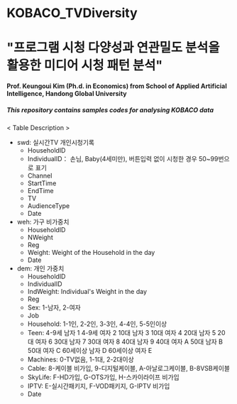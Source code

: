 # KOBACO_TVDiversity
# "프로그램 시청 다양성과 연관밀도 분석을 활용한 미디어 시청 패턴 분석"
#### Prof. Keungoui Kim (Ph.d. in Economics) from School of Applied Artificial Intelligence, Handong Global University 

##### This repository contains samples codes for analysing KOBACO data

< Table Description >
- swd: 실시간TV 개인시청기록
  - HouseholdID
  - IndividualID： 손님, Baby(4세미만), 버튼입력 없이 시청한 경우 50~99번으로 표기
  - Channel
  - StartTime
  - EndTime
  - TV
  - AudienceType
  - Date
- weh: 가구 비가중치
  - HouseholdID
  - NWeight
  - Reg
  - Weight: Weight of the Household in the day
  - Date
- dem: 개인 가중치
  - HouseholdID
  - IndividualID
  - IndWeight: Individual's Weight in the day
  - Reg
  - Sex: 1-남자, 2-여자
  - Job
  - Household: 1-1인, 2-2인, 3-3인, 4-4인, 5-5인이상
  - Teen:
    4-9세 남자	1
    4-9세 여자	2
    10대 남자	3
    10대 여자	4
    20대 남자	5
    20대 여자	6
    30대 남자	7
    30대 여자	8
    40대 남자	9
    40대 여자	A
    50대 남자	B
    50대 여자	C
    60세이상 남자	D
    60세이상 여자	E
  - Machines: 0-TV없음, 1-1대, 2-2대이상
  - Cable: 8-케이블 비가입, 9-디지털케이블, A-아날로그케이블, B-8VSB케이블
  - SkyLife: F-HD가입, G-OTS가입, H-스카이라이프 비가입
  - IPTV: E-실시간패키지, F-VOD패키지, G-IPTV 비가입
  - Date
